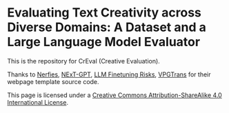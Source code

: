 # Evaluating Text Creativity across Diverse Domains: A Dataset and a Large Language Model Evaluator

This is the repository for CrEval (Creative Evaluation).

Thanks to <a href="https://github.com/nerfies/nerfies.github.io">Nerfies</a>, <a href="https://next-gpt.github.io/">NExT-GPT</a>, <a href="https://llm-tuning-safety.github.io/">LLM Finetuning Risks</a>, <a href="https://vpgtrans.github.io/">VPGTrans</a> for their webpage template source code.

This page is licensed under a <a rel="license" href="http://creativecommons.org/licenses/by-sa/4.0/">Creative
            Commons Attribution-ShareAlike 4.0 International License</a>.


            
